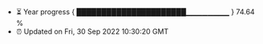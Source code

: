 - ⏳ Year progress { ██████████████████████▁▁▁▁▁▁▁▁ } 74.64 %
- ⏰ Updated on Fri, 30 Sep 2022 10:30:20 GMT

